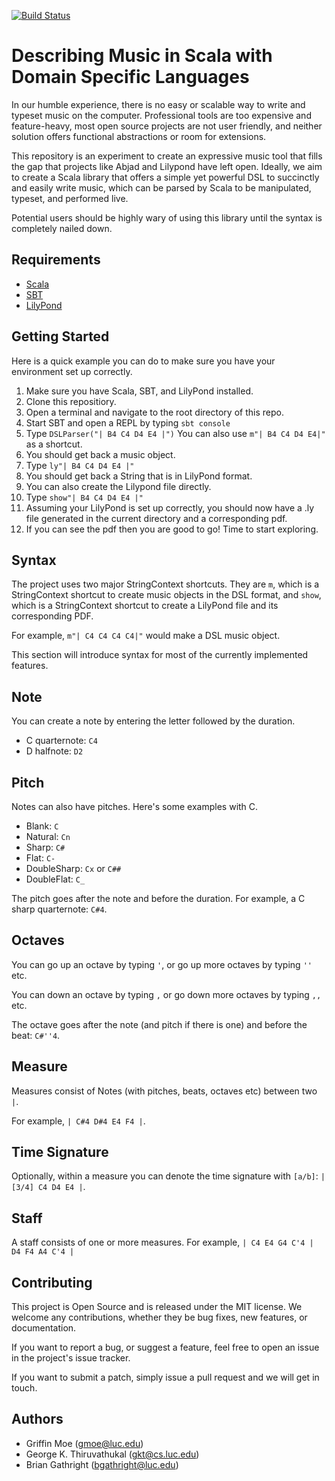 [![Build Status](https://travis-ci.org/RadicalCadence/scala-music-dsl.svg)](https://travis-ci.org/RadicalCadence/scala-music-dsl)

Describing Music in Scala with Domain Specific Languages
========================================================

In our humble experience, there is no easy or scalable way to write and typeset
music on the computer. Professional tools are too expensive and feature-heavy, most
open source projects are not user friendly, and neither solution offers
functional abstractions or room for extensions.

This repository is an experiment to create an expressive music tool that fills
the gap that projects like Abjad and Lilypond have left open. Ideally, we aim
to create a Scala library that offers a simple yet powerful DSL to succinctly and
easily write music, which can be parsed by Scala to be manipulated, typeset, and
performed live. 

Potential users should be highly wary of using this library until the syntax
is completely nailed down. 

Requirements
------------

* [Scala](http://www.scala-lang.org/)
* [SBT](http://www.scala-sbt.org/)
* [LilyPond](http://www.lilypond.org/index.html)

Getting Started
---------------

Here is a quick example you can do to make sure you have your environment 
set up correctly.

1. Make sure you have Scala, SBT, and LilyPond installed. 
2. Clone this repositiory.
3. Open a terminal and navigate to the root directory of this repo. 
4. Start SBT and open a REPL by typing `sbt console`
5. Type `DSLParser("| B4 C4 D4 E4 |")` You can also use `m"| B4 C4 D4 E4|"` as a shortcut.
6. You should get back a music object.
7. Type `ly"| B4 C4 D4 E4 |"`
8. You should get back a String that is in LilyPond format. 
9. You can also create the Lilypond file directly.
10. Type `show"| B4 C4 D4 E4 |"`
11. Assuming your LilyPond is set up correctly, you should now have a .ly file 
generated in the current directory and a corresponding pdf. 
12. If you can see the pdf then you are good to go! Time to start exploring.

Syntax
------

The project uses two major StringContext shortcuts.
They are `m`, which is a StringContext shortcut to create music objects in the DSL format, and `show`, 
which is a StringContext shortcut to create a LilyPond file and its corresponding PDF. 

For example, `m"| C4 C4 C4 C4|"` would make a DSL music object. 

This section will introduce syntax for most of the 
currently implemented features.

Note
----

You can create a note by entering the letter followed by the duration. 

* C quarternote: `C4`
* D halfnote:    `D2`

Pitch
-----

Notes can also have pitches. Here's some examples with C.

* Blank: `C`
* Natural: `Cn`
* Sharp: `C#`
* Flat: `C-`
* DoubleSharp: `Cx` or `C##`
* DoubleFlat: `C_`

The pitch goes after the note and before the duration. For example, a C sharp quarternote: `C#4`.

Octaves
-------

You can go up an octave by typing `'`, or go up more octaves by typing `''` etc. 

You can down an octave by typing `,` or go down more octaves by typing `,,` etc.

The octave goes after the note (and pitch if there is one) and before the beat: `C#''4`.

Measure
-------

Measures consist of Notes (with pitches, beats, octaves etc) between two `|`.

For example, `| C#4 D#4 E4 F4 |`.

Time Signature
------------

Optionally, within a measure you can denote the time signature with 
`[a/b]`: `| [3/4] C4 D4 E4 |`.

Staff
-----

A staff consists of one or more measures. 
For example, `| C4 E4 G4 C'4 | D4 F4 A4 C'4 |`

Contributing
------------

This project is Open Source and is released under the MIT license. We 
welcome any contributions, whether they be bug fixes, new features, or 
documentation. 

If you want to report a bug, or suggest a feature, feel free to open an 
issue in the project's issue tracker.

If you want to submit a patch, simply issue a pull request and we will get 
in touch.

Authors
-------

* Griffin Moe (gmoe@luc.edu)
* George K. Thiruvathukal (gkt@cs.luc.edu)
* Brian Gathright (bgathright@luc.edu)
